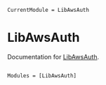 ```@meta
CurrentModule = LibAwsAuth
```

# LibAwsAuth

Documentation for [LibAwsAuth](https://github.com/JuliaServices/LibAwsAuth.jl).

```@index
```

```@autodocs
Modules = [LibAwsAuth]
```
